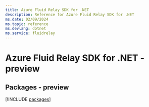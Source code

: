 ```yaml
---
title: Azure Fluid Relay SDK for .NET
description: Reference for Azure Fluid Relay SDK for .NET
ms.date: 02/09/2024
ms.topic: reference
ms.devlang: dotnet
ms.service: fluidrelay
---
```

# Azure Fluid Relay SDK for .NET - preview
## Packages - preview
[!INCLUDE [packages](fluid-relay-index.md)]